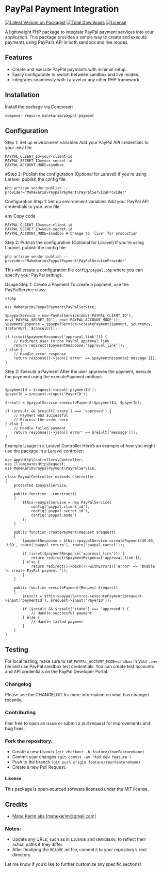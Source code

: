 # PayPal Payment Integration

[![Latest Version on Packagist](https://img.shields.io/packagist/v/mahekarim/paypal-payment.svg?style=flat-square)](https://packagist.org/packages/mahekarim/paypal-payment)
[![Total Downloads](https://img.shields.io/packagist/dt/mahekarim/paypal-payment.svg?style=flat-square)](https://packagist.org/packages/mahekarim/paypal-payment)
[![License](https://img.shields.io/github/license/yourusername/paypal-payment.svg?style=flat-square)](https://github.com/yourusername/paypal-payment/blob/main/LICENSE)

A lightweight PHP package to integrate PayPal payment services into your application. This package provides a simple way to create and execute payments using PayPal’s API in both sandbox and live modes.

## Features

- Create and execute PayPal payments with minimal setup.
- Easily configurable to switch between sandbox and live modes.
- Integrates seamlessly with Laravel or any other PHP framework.

## Installation

Install the package via Composer:

```bash
composer require mahekarim/paypal-payment
```

## Configuration
Step 1: Set up environment variables
Add your PayPal API credentials to your .env file:
```
PAYPAL_CLIENT_ID=your-client-id
PAYPAL_SECRET_ID=your-secret-id
PAYPAL_ACCOUNT_MODE=sandbox
```

#Step 2: Publish the configuration (Optional for Laravel)
If you're using Laravel, publish the config file:


```
php artisan vendor:publish --provider="Mahekarim\PaypalPayment\PayPalServiceProvider"
```
Configuration
Step 1: Set up environment variables
Add your PayPal API credentials to your .env file:

env
Copy code
```
PAYPAL_CLIENT_ID=your-client-id
PAYPAL_SECRET_ID=your-secret-id
PAYPAL_ACCOUNT_MODE=sandbox # Change to 'live' for production
```
Step 2: Publish the configuration (Optional for Laravel)
If you're using Laravel, publish the config file:

```
php artisan vendor:publish --provider="MaheKarim\PaypalPayment\PayPalServiceProvider"
```
This will create a configuration file ``config/paypal.php`` where you can specify your PayPal settings.

Usage
Step 1: Create a Payment
To create a payment, use the PayPalService class:
```
<?php

use MaheKarim\PaypalPayment\PayPalService;

$paypalService = new PayPalService(env('PAYPAL_CLIENT_ID'), env('PAYPAL_SECRET_ID'), env('PAYPAL_ACCOUNT_MODE'));
$paymentResponse = $paypalService->createPayment($amount, $currency, $returnUrl, $cancelUrl);

if (isset($paymentResponse['approval_link'])) {
    // Redirect user to the PayPal approval link
    return redirect($paymentResponse['approval_link']);
} else {
    // Handle error response
    return response()->json(['error' => $paymentResponse['message']]);
}
```
Step 2: Execute a Payment
After the user approves the payment, execute the payment using the executePayment method:

```

$paymentId = $request->input('paymentId');
$payerId = $request->input('PayerID');

$result = $paypalService->executePayment($paymentId, $payerId);

if ($result && $result['state'] === 'approved') {
    // Payment was successful
    // Process the order here
} else {
    // Handle failed payment
    return response()->json(['error' => $result['message']]);
}
```
Example Usage in a Laravel Controller
Here’s an example of how you might use the package in a Laravel controller:

```
use App\Http\Controllers\Controller;
use Illuminate\Http\Request;
use MaheKarim\PaypalPayment\PayPalService;

class PaypalController extends Controller
{
    protected $paypalService;

    public function __construct()
    {
        $this->paypalService = new PayPalService(
            config('paypal.client_id'),
            config('paypal.secret_id'),
            config('paypal.mode')
        );
    }

    public function createPayment(Request $request)
    {
        $paymentResponse = $this->paypalService->createPayment(49.00, 'USD', route('paypal.return'), route('paypal.cancel'));

        if (isset($paymentResponse['approval_link'])) {
            return redirect($paymentResponse['approval_link']);
        } else {
            return redirect()->back()->withErrors(['error' => 'Unable to create PayPal payment.']);
        }
    }

    public function executePayment(Request $request)
    {
        $result = $this->paypalService->executePayment($request->input('paymentId'), $request->input('PayerID'));

        if ($result && $result['state'] === 'approved') {
            // Handle successful payment
        } else {
            // Handle failed payment
        }
    }
}

```
## Testing

For local testing, make sure to set ``PAYPAL_ACCOUNT_MODE=sandbox`` in your ``.env`` file and use PayPal sandbox test credentials. You can create test accounts and API credentials on the PayPal Developer Portal.

### Changelog
Please see the CHANGELOG for more information on what has changed recently.

### Contributing
Feel free to open an issue or submit a pull request for improvements and bug fixes.

### Fork the repository.
* Create a new branch ``(git checkout -b feature/YourFeatureName)``
* Commit your changes ``(git commit -am 'Add new feature')``
* Push to the branch ``(git push origin feature/YourFeatureName)``
* Create a new Pull Request.

#### License
This package is open-sourced software licensed under the MIT license.

## Credits
* <a href="https://github.com/MaheKarim">Mahe Karim aka [mahekarim@gmail.com]</a>


### Notes:
- Update any URLs, such as in `LICENSE` and `CHANGELOG`, to reflect their actual paths if they differ.
- After finalizing the `README.md` file, commit it to your repository’s root directory. 

Let me know if you’d like to further customize any specific sections!


